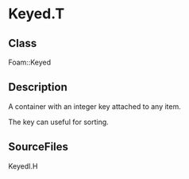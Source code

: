 # Keyed.T 
## Class
Foam::Keyed

## Description
A container with an integer key attached to any item.

The key can useful for sorting.

## SourceFiles
KeyedI.H

